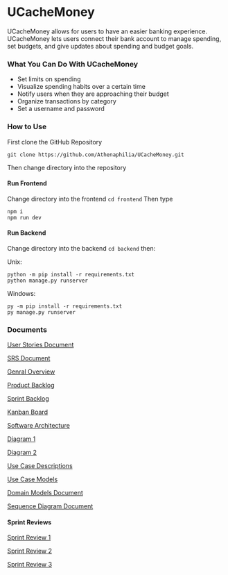 
# UCacheMoney
UCacheMoney allows for users to have an easier banking experience. UCacheMoney lets users connect their bank account to manage spending, set budgets, and give updates about spending and budget goals.

### What You Can Do With UCacheMoney
 - Set limits on spending
 - Visualize spending habits over a certain time
 - Notify users when they are approaching their budget 
 - Organize transactions by category 
 - Set a username and password
### How to Use
First clone the GitHub Repository
```
git clone https://github.com/Athenaphilia/UCacheMoney.git
```
Then change directory into the repository

#### Run Frontend

Change directory into the frontend `cd frontend`
Then type 
```
npm i
npm run dev
```

#### Run Backend

Change directory into the backend `cd backend` then:

Unix:
```
python -m pip install -r requirements.txt
python manage.py runserver
```
Windows:
```
py -m pip install -r requirements.txt
py manage.py runserver
```

### Documents

[User Stories Document](https://docs.google.com/document/d/1NxMeZiN6YVAqbtXbeFMkOdoJihsm9GbF6HwnRRQbW4o/edit?usp=sharing)

[SRS Document](https://docs.google.com/document/d/14fgQ0AwsQVTAxBBHwCJlFB6ag8yT-BruFjg6DEkIlVU/edit?usp=sharing)

[Genral Overview](https://docs.google.com/document/d/1LzCNA0ghvf35a_ousWIhqGxSMrdQHxF9qWZdXXDsp2A/edit?usp=sharing)

[Product Backlog](https://docs.google.com/spreadsheets/d/1B0ROaNWCcYXQJFtDmBq3dkEd729iXnHrc0MA3zfctGY/edit?usp=sharing)

[Sprint Backlog](https://docs.google.com/spreadsheets/d/1_QNFerLnTcCecnEUlYT12kWTd5SogQ1OaE1KwEgU-v4/edit?usp=sharing)

[Kanban Board](https://ucachemoney.atlassian.net/jira/software/projects/UC/boards/1)

[Software Architecture](https://docs.google.com/document/d/1kkVievL4w0thyH3v6MvUu1tNmIfev0xK9xj8Farmq9g/edit?usp=sharing)

[Diagram 1](https://docs.google.com/drawings/d/1PjRRNEtDnzv8zqqUp-U67hSeJL0HGEgmZKyguk2Ewj4/edit?usp=sharing)

[Diagram 2](https://docs.google.com/drawings/d/1bUWcaJPXKHvPZfrCoygyHk-w5gOwBFlfu9fcUmdJ7JU/edit?usp=sharing)

[Use Case Descriptions](https://docs.google.com/document/d/1mJuGIL1OaP2xNTJvX3snzgPoisSpK0HQskqPQ04nJP4/edit?usp=sharing)

[Use Case Models](https://docs.google.com/spreadsheets/d/1r7Wg-WxPTgJbKkrACLDuenPo2CIMZU7mQ8romB3dwV8/edit?usp=sharing)

[Domain Models Document](https://docs.google.com/document/d/1PtCjGkK69H1xE3ymrIIweRMRuiXzd1zxuI6dl_Uqj_w/edit)

[Sequence Diagram Document](https://docs.google.com/document/d/1yEh9zV-HIeAe3J5q3g-41aKqhrKk-SvqcYPNLY2LuTc/edit)

#### Sprint Reviews

[Sprint Review 1](https://docs.google.com/document/d/1S-Inb7vUO44_-xs_tV-LM6QJpmTzbaJD1HKaGt4Isag/edit?usp=sharing)

[Sprint Review 2](https://docs.google.com/document/d/1L69Nvk2YkJ5vmZ2vh3craQO-hxdCcXN3SRD8E6UTM0c/edit?usp=sharing)

[Sprint Review 3](https://docs.google.com/document/d/1Yx03uRsbZC9cNapA1ytxfPZ0w0sQEycc7BFE5HC1Hu8/edit)
